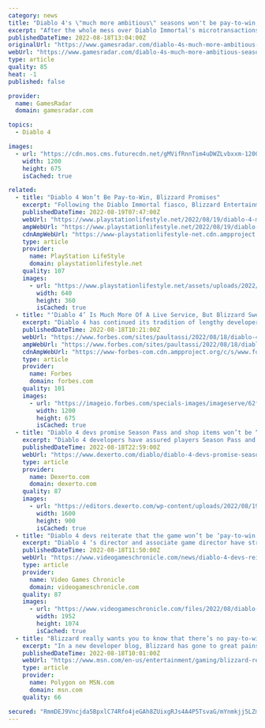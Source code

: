 ```yaml
---
category: news
title: "Diablo 4's \"much more ambitious\" seasons won't be pay-to-win, Blizzard says"
excerpt: "After the whole mess over Diablo Immortal's microtransactions, you can almost sense the tension beaming through the internet as the developers very carefully assure players that Diablo 4 won't have ..."
publishedDateTime: 2022-08-18T13:04:00Z
originalUrl: "https://www.gamesradar.com/diablo-4s-much-more-ambitious-seasons-wont-be-pay-to-win-blizzard-says/"
webUrl: "https://www.gamesradar.com/diablo-4s-much-more-ambitious-seasons-wont-be-pay-to-win-blizzard-says/"
type: article
quality: 85
heat: -1
published: false

provider:
  name: GamesRadar
  domain: gamesradar.com

topics:
  - Diablo 4

images:
  - url: "https://cdn.mos.cms.futurecdn.net/gMVifRnnTim4uDWZLvbxxm-1200-80.jpg"
    width: 1200
    height: 675
    isCached: true

related:
  - title: "Diablo 4 Won’t Be Pay-to-Win, Blizzard Promises"
    excerpt: "Following the Diablo Immortal fiasco, Blizzard Entertainment has promised that Diablo 4 microtransactions won't have pay-to-win mechanics."
    publishedDateTime: 2022-08-19T07:47:00Z
    webUrl: "https://www.playstationlifestyle.net/2022/08/19/diablo-4-microtransactions-not-pay-to-win/"
    ampWebUrl: "https://www.playstationlifestyle.net/2022/08/19/diablo-4-microtransactions-not-pay-to-win/amp/"
    cdnAmpWebUrl: "https://www-playstationlifestyle-net.cdn.ampproject.org/c/s/www.playstationlifestyle.net/2022/08/19/diablo-4-microtransactions-not-pay-to-win/amp/"
    type: article
    provider:
      name: PlayStation LifeStyle
      domain: playstationlifestyle.net
    quality: 107
    images:
      - url: "https://www.playstationlifestyle.net/assets/uploads/2022/08/diablo-4-microtransactions.jpg"
        width: 640
        height: 360
        isCached: true
  - title: "‘Diablo 4’ Is Much More Of A Live Service, But Blizzard Swears It’s Not Pay-To-Win"
    excerpt: "Diablo 4 has continued its tradition of lengthy developer blogs, and this time around, this one seems specifically crafted to combat all the Diablo Immortal pushback, and D4 team seems determined to ..."
    publishedDateTime: 2022-08-18T10:21:00Z
    webUrl: "https://www.forbes.com/sites/paultassi/2022/08/18/diablo-4-is-much-more-of-a-live-service-but-blizzard-swears-its-not-pay-to-win/"
    ampWebUrl: "https://www.forbes.com/sites/paultassi/2022/08/18/diablo-4-is-much-more-of-a-live-service-but-blizzard-swears-its-not-pay-to-win/amp/"
    cdnAmpWebUrl: "https://www-forbes-com.cdn.ampproject.org/c/s/www.forbes.com/sites/paultassi/2022/08/18/diablo-4-is-much-more-of-a-live-service-but-blizzard-swears-its-not-pay-to-win/amp/"
    type: article
    provider:
      name: Forbes
      domain: forbes.com
    quality: 101
    images:
      - url: "https://imageio.forbes.com/specials-images/imageserve/62fe743dd90d8172759de215/0x0.jpg?format=jpg&width=1200"
        width: 1200
        height: 675
        isCached: true
  - title: "Diablo 4 devs promise Season Pass and shop items won’t be “pay-to-win”"
    excerpt: "Diablo 4 developers have assured players Season Pass and other shop content won't be \"pay-to-win\", alleviating community concerns."
    publishedDateTime: 2022-08-18T22:59:00Z
    webUrl: "https://www.dexerto.com/diablo/diablo-4-devs-promise-season-pass-shop-cosmetics-not-pay-to-win-1908362/"
    type: article
    provider:
      name: Dexerto.com
      domain: dexerto.com
    quality: 87
    images:
      - url: "https://editors.dexerto.com/wp-content/uploads/2022/08/19/Untitled-design-88.jpg"
        width: 1600
        height: 900
        isCached: true
  - title: "Diablo 4 devs reiterate that the game won’t be ‘pay-to-win’"
    excerpt: "Diablo 4 ‘s director and associate game director have stressed again that players won’t be able to spend real money to upgrade their character’s abilities. In a new ‘quarterly update’ on the Blizzard ..."
    publishedDateTime: 2022-08-18T11:50:00Z
    webUrl: "https://www.videogameschronicle.com/news/diablo-4-devs-reiterate-that-the-game-wont-be-pay-to-win/"
    type: article
    provider:
      name: Video Games Chronicle
      domain: videogameschronicle.com
    quality: 87
    images:
      - url: "https://www.videogameschronicle.com/files/2022/08/diablo-4-a-1.jpg"
        width: 1952
        height: 1074
        isCached: true
  - title: "Blizzard really wants you to know that there’s no pay-to-win in Diablo 4"
    excerpt: "In a new developer blog, Blizzard has gone to great pains to reiterate something it had already said: Diablo 4’s monetization will not include any way to buy power or gameplay advantages. In extremely ..."
    publishedDateTime: 2022-08-18T10:01:00Z
    webUrl: "https://www.msn.com/en-us/entertainment/gaming/blizzard-really-wants-you-to-know-that-there-e2-80-99s-no-pay-to-win-in-diablo-4/ar-AA10ObX4"
    type: article
    provider:
      name: Polygon on MSN.com
      domain: msn.com
    quality: 66

secured: "RmmDEJ9Vncjda5BpxlC74Rfo4jeGAh8ZUixgRJs4A4P5TsvaG/mYnmkjj5LZm/eYuazflneHHV/+8E0bVtsVNk3hagtSNlHs03jCGhH/48mEcaP9DzC85LAWR1o08eW0hE6DXLJGVToeXZUtKDZNhQSxljpGSUQsKDhpXQhukezSXb6mQ2CNvEiIVosqeDzCN7F7pMvw7OZaAjbT5PRofyAlEE7MhgZvfCPhSa9zBlRoMqXhQ4br/XVihROMbpzwjEauTjoNijuQwedNDMExS/fNj1/iA7XIcT/Q88k7S8CojoUwV1iqPbuhmGvp5ezCdp2c0+W7XHqE499G8di7o/KbHMNRRtLAc2fd6C6CNi8=;91hT/31Fwf8wE/kwHG4BIQ=="
---
```


